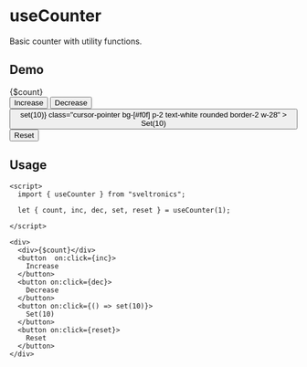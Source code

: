 # useCounter

Basic counter with utility functions.

## Demo

<script>
  import { useCounter } from "sveltronics";

  let { count, inc, dec, set, reset } = useCounter(1);

</script>

<div class="flex gap-4 items-center">
  <div class="text-2xl">{$count}</div>
  <button
    on:click={inc}
    class="cursor-pointer bg-[#f0f] p-2 text-white rounded border-2 w-28"
  >
    Increase
  </button>
  <button
    on:click={dec}
    class="cursor-pointer bg-[#f0f] p-2 text-white rounded border-2 w-28"
  >
    Decrease
  </button>
  <button
    on:click={() => set(10)}
    class="cursor-pointer bg-[#f0f] p-2 text-white rounded border-2 w-28"
  >
    Set(10)
  </button>
  <button
    on:click={reset}
    class="cursor-pointer bg-[#f0f] p-2 text-white rounded border-2 w-28"
  >
    Reset
  </button>
</div>

## Usage
```svelte
<script>
  import { useCounter } from "sveltronics";

  let { count, inc, dec, set, reset } = useCounter(1);

</script>

<div>
  <div>{$count}</div>
  <button  on:click={inc}>
    Increase
  </button>
  <button on:click={dec}>
    Decrease
  </button>
  <button on:click={() => set(10)}>
    Set(10)
  </button>
  <button on:click={reset}>
    Reset
  </button>
</div>

```